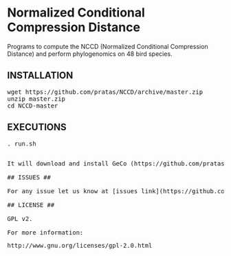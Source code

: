 # Normalized Conditional Compression Distance

Programs to compute the NCCD (Normalized Conditional Compression Distance) and perform phylogenomics on 48 bird species.

## INSTALLATION ##

<pre>
wget https://github.com/pratas/NCCD/archive/master.zip
unzip master.zip
cd NCCD-master
</pre>

## EXECUTIONS

<pre>
. run.sh
<pre>

It will download and install GeCo (https://github.com/pratas/geco/), although it might be needed to install cmake. Then, it will download all the the 48 bird sequences and run the NCCD.

## ISSUES ##

For any issue let us know at [issues link](https://github.com/pratas/NCCD/issues).

## LICENSE ##

GPL v2.

For more information:
<pre>http://www.gnu.org/licenses/gpl-2.0.html</pre>

